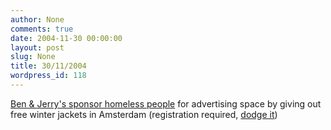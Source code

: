 ```yaml
---
author: None
comments: true
date: 2004-11-30 00:00:00
layout: post
slug: None
title: 30/11/2004
wordpress_id: 118
---
```


[Ben & Jerry's sponsor homeless people](http://media.guardian.co.uk/columnists/story/0,7550,1362270,00.html) for advertising space by giving out free winter jackets in Amsterdam (registration required, [dodge it](http://www.bugmenot.com/view.php?url=http%3A%2F%2Fmedia.guardian.co.uk))
